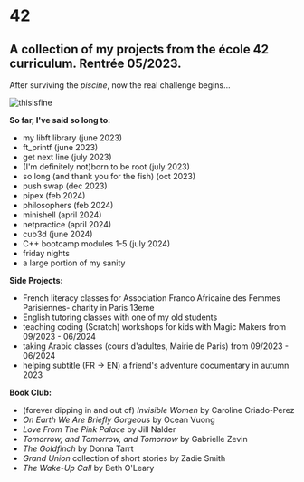 # 42
## A collection of my projects from the école 42 curriculum. Rentrée 05/2023.
After surviving the _piscine_, now the real challenge begins...

![thisisfine](https://github.com/lbarry9/42/assets/127246677/7b3e0fb1-891f-4f9a-bc8e-207772cc35ab)

**So far, I've said so long to:**
- my libft library (june 2023)
- ft_printf (june 2023)
- get next line (july 2023)
- (I'm definitely not)born to be root (july 2023)
- so long (and thank you for the fish) (oct 2023)
- push swap (dec 2023)
- pipex (feb 2024)
- philosophers (feb 2024)
- minishell (april 2024)
- netpractice (april 2024)
- cub3d (june 2024)
- C++ bootcamp modules 1-5 (july 2024)
- friday nights
- a large portion of my sanity

**Side Projects:**
- French literacy classes for Association Franco Africaine des Femmes Parisiennes- charity in Paris 13eme
- English tutoring classes with one of my old students
- teaching coding (Scratch) workshops for kids with Magic Makers from 09/2023 - 06/2024
- taking Arabic classes (cours d'adultes, Mairie de Paris) from 09/2023 - 06/2024
- helping subtitle (FR -> EN) a friend's adventure documentary in autumn 2023

**Book Club:**
- (forever dipping in and out of) _Invisible Women_ by Caroline Criado-Perez
- _On Earth We Are Briefly Gorgeous_ by Ocean Vuong
- _Love From The Pink Palace_ by Jill Nalder
- _Tomorrow, and Tomorrow, and Tomorrow_ by Gabrielle Zevin
- _The Goldfinch_ by Donna Tarrt
- _Grand Union_ collection of short stories by Zadie Smith
- _The Wake-Up Call_ by Beth O'Leary

